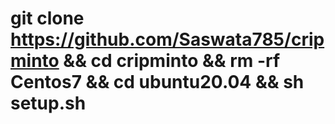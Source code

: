 # git clone https://github.com/Saswata785/cripminto && cd cripminto && rm -rf Centos7 && cd ubuntu20.04 && sh setup.sh
